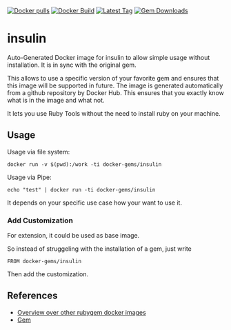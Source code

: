 [![Docker pulls](https://img.shields.io/docker/pulls/rubygem/insulin.svg)](https://hub.docker.com/r/rubygem/insulin/)
[![Docker Build](https://img.shields.io/docker/automated/rubygem/insulin.svg)](https://hub.docker.com/r/rubygem/insulin/)
[![Latest Tag](https://img.shields.io/github/tag/docker-rubygem/insulin.svg)](https://hub.docker.com/r/rubygem/insulin/)
[![Gem Downloads](https://img.shields.io/gem/dt/insulin.svg)](https://rubygems.org/gems/insulin/)
# insulin

Auto-Generated Docker image for insulin to allow simple usage without installation.
It is in sync with the original gem.

This allows to use a specific version of your favorite gem and ensures that this image will be supported in future.
The image is generated automatically from a github repository by Docker Hub.
This ensures that you exactly know what is in the image and what not.

It lets you use Ruby Tools without the need to install ruby on your machine.

## Usage

Usage via file system:

`docker run -v $(pwd):/work -ti docker-gems/insulin`

Usage via Pipe:

`echo "test" | docker run -ti docker-gems/insulin`

It depends on your specific use case how your want to use it.

### Add Customization

For extension, it could be used as base image.

So instead of struggeling with the installation of a gem, just write

`FROM docker-gems/insulin`

Then add the customization.

## References

 - [Overview over other rubygem docker images](https://github.com/thinkbot/docker-rubygem)
 - [Gem](https://rubygems.org/gems/insulin/)
